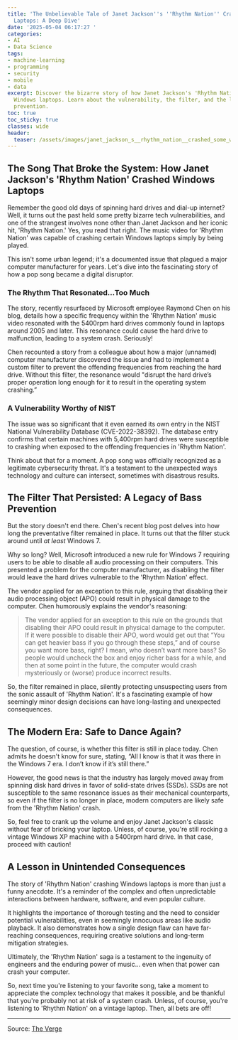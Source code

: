 ```yaml
---
title: 'The Unbelievable Tale of Janet Jackson''s ''Rhythm Nation'' Crashing Windows
  Laptops: A Deep Dive'
date: '2025-05-04 06:17:27 '
categories:
- AI
- Data Science
tags:
- machine-learning
- programming
- security
- mobile
- data
excerpt: Discover the bizarre story of how Janet Jackson's 'Rhythm Nation' crashed
  Windows laptops. Learn about the vulnerability, the filter, and the legacy of bass
  prevention.
toc: true
toc_sticky: true
classes: wide
header:
  teaser: /assets/images/janet_jackson_s__rhythm_nation__crashed_some_windo_20250504061727.png
---
```


## The Song That Broke the System: How Janet Jackson's 'Rhythm Nation' Crashed Windows Laptops

Remember the good old days of spinning hard drives and dial-up internet? Well, it turns out the past held some pretty bizarre tech vulnerabilities, and one of the strangest involves none other than Janet Jackson and her iconic hit, 'Rhythm Nation.' Yes, you read that right. The music video for 'Rhythm Nation' was capable of crashing certain Windows laptops simply by being played.

This isn't some urban legend; it's a documented issue that plagued a major computer manufacturer for years. Let's dive into the fascinating story of how a pop song became a digital disruptor.

### The Rhythm That Resonated...Too Much

The story, recently resurfaced by Microsoft employee Raymond Chen on his blog, details how a specific frequency within the 'Rhythm Nation' music video resonated with the 5400rpm hard drives commonly found in laptops around 2005 and later. This resonance could cause the hard drive to malfunction, leading to a system crash. Seriously!

Chen recounted a story from a colleague about how a major (unnamed) computer manufacturer discovered the issue and had to implement a custom filter to prevent the offending frequencies from reaching the hard drive. Without this filter, the resonance would "disrupt the hard drive’s proper operation long enough for it to result in the operating system crashing.”

### A Vulnerability Worthy of NIST

The issue was so significant that it even earned its own entry in the NIST National Vulnerability Database (CVE-2022-38392). The database entry confirms that certain machines with 5,400rpm hard drives were susceptible to crashing when exposed to the offending frequencies in 'Rhythm Nation'.

Think about that for a moment. A pop song was officially recognized as a legitimate cybersecurity threat. It's a testament to the unexpected ways technology and culture can intersect, sometimes with disastrous results.

## The Filter That Persisted: A Legacy of Bass Prevention

But the story doesn't end there. Chen's recent blog post delves into how long the preventative filter remained in place. It turns out that the filter stuck around until *at least* Windows 7.

Why so long? Well, Microsoft introduced a new rule for Windows 7 requiring users to be able to disable all audio processing on their computers. This presented a problem for the computer manufacturer, as disabling the filter would leave the hard drives vulnerable to the 'Rhythm Nation' effect.

The vendor applied for an exception to this rule, arguing that disabling their audio processing object (APO) could result in physical damage to the computer. Chen humorously explains the vendor's reasoning:

> The vendor applied for an exception to this rule on the grounds that disabling their APO could result in physical damage to the computer. If it were possible to disable their APO, word would get out that “You can get heavier bass if you go through these steps,” and of course you want more bass, right? I mean, who doesn’t want more bass? So people would uncheck the box and enjoy richer bass for a while, and then at some point in the future, the computer would crash mysteriously or (worse) produce incorrect results.

So, the filter remained in place, silently protecting unsuspecting users from the sonic assault of 'Rhythm Nation'. It's a fascinating example of how seemingly minor design decisions can have long-lasting and unexpected consequences.

## The Modern Era: Safe to Dance Again?

The question, of course, is whether this filter is still in place today. Chen admits he doesn't know for sure, stating, “All I know is that it was there in the Windows 7 era. I don’t know if it’s still there.”

However, the good news is that the industry has largely moved away from spinning disk hard drives in favor of solid-state drives (SSDs). SSDs are not susceptible to the same resonance issues as their mechanical counterparts, so even if the filter is no longer in place, modern computers are likely safe from the 'Rhythm Nation' crash.

So, feel free to crank up the volume and enjoy Janet Jackson's classic without fear of bricking your laptop. Unless, of course, you're still rocking a vintage Windows XP machine with a 5400rpm hard drive. In that case, proceed with caution!

## A Lesson in Unintended Consequences

The story of 'Rhythm Nation' crashing Windows laptops is more than just a funny anecdote. It's a reminder of the complex and often unpredictable interactions between hardware, software, and even popular culture.

It highlights the importance of thorough testing and the need to consider potential vulnerabilities, even in seemingly innocuous areas like audio playback. It also demonstrates how a single design flaw can have far-reaching consequences, requiring creative solutions and long-term mitigation strategies.

Ultimately, the 'Rhythm Nation' saga is a testament to the ingenuity of engineers and the enduring power of music… even when that power can crash your computer.

So, next time you're listening to your favorite song, take a moment to appreciate the complex technology that makes it possible, and be thankful that you're probably not at risk of a system crash. Unless, of course, you're listening to 'Rhythm Nation' on a vintage laptop. Then, all bets are off!


---

Source: [The Verge](https://www.theverge.com/news/660747/janet-jackson-rhythm-nation-windows-hard-drives-laptops-crash)